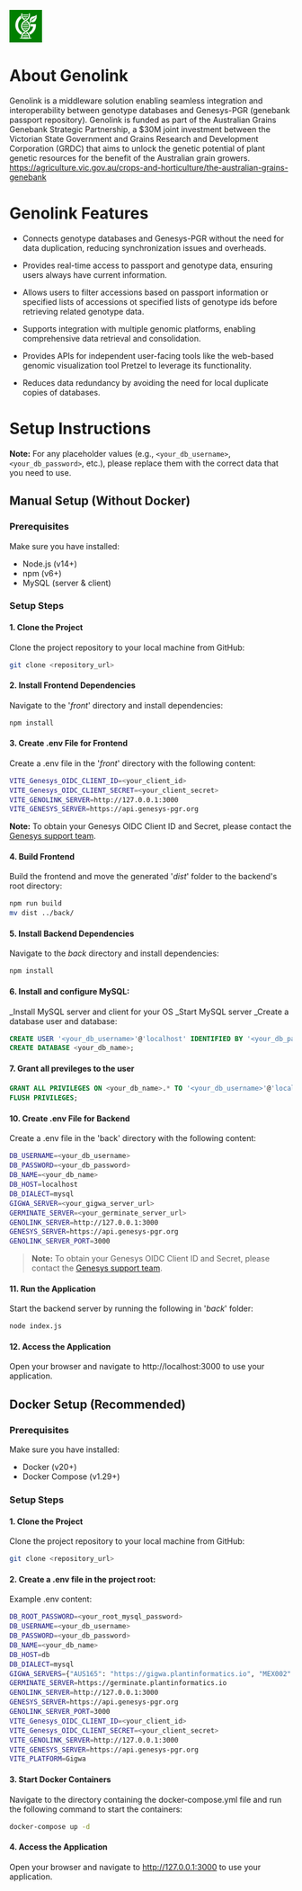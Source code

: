 ![Genolink Logo](front/public/Genolink.png)

# About Genolink
Genolink is a middleware solution enabling seamless integration and interoperability between genotype databases and Genesys-PGR (genebank passport repository). Genolink is funded as part of the Australian Grains Genebank Strategic Partnership, a $30M joint investment between the Victorian State Government and Grains Research and Development Corporation (GRDC) that aims to unlock the genetic potential of plant genetic resources for the benefit of the Australian grain growers.
https://agriculture.vic.gov.au/crops-and-horticulture/the-australian-grains-genebank

# Genolink Features
- Connects genotype databases and Genesys-PGR without the need for data duplication, reducing synchronization issues and overheads.

- Provides real-time access to passport and genotype data, ensuring users always have current information.

- Allows users to filter accessions based on passport information or specified lists of accessions ot specified lists of genotype ids before retrieving related genotype data.

- Supports integration with multiple genomic platforms, enabling comprehensive data retrieval and consolidation.

- Provides APIs for independent user-facing tools like the web-based genomic visualization tool Pretzel to leverage its functionality.

- Reduces data redundancy by avoiding the need for local duplicate copies of databases.



# Setup Instructions

**Note:** For any placeholder values (e.g., `<your_db_username>`, `<your_db_password>`, etc.), please replace them with the correct data that you need to use.

## Manual Setup (Without Docker)

### Prerequisites

Make sure you have installed:
- Node.js (v14+)
- npm (v6+)
- MySQL (server & client)

### Setup Steps

#### 1. Clone the Project
Clone the project repository to your local machine from GitHub:
```bash
git clone <repository_url>
```

#### 2. Install Frontend Dependencies
Navigate to the '*front*' directory and install dependencies:
```bash
npm install
```

#### 3. Create .env File for Frontend
Create a .env file in the '*front*' directory with the following content:
```bash
VITE_Genesys_OIDC_CLIENT_ID=<your_client_id>
VITE_Genesys_OIDC_CLIENT_SECRET=<your_client_secret>
VITE_GENOLINK_SERVER=http://127.0.0.1:3000
VITE_GENESYS_SERVER=https://api.genesys-pgr.org
```
**Note:** To obtain your Genesys OIDC Client ID and Secret, please contact the [Genesys support team](https://www.genesys-pgr.org/content/about/contact).


#### 4. Build Frontend
Build the frontend and move the generated '*dist*' folder to the backend's root directory:
```bash
npm run build
mv dist ../back/
```

#### 5. Install Backend Dependencies
Navigate to the *back* directory and install dependencies:
```bash
npm install
```

#### 6. Install and configure MySQL:
_Install MySQL server and client for your OS
_Start MySQL server
_Create a database user and database:

```sql
CREATE USER '<your_db_username>'@'localhost' IDENTIFIED BY '<your_db_password>';
CREATE DATABASE <your_db_name>;
```

#### 7. Grant all previleges to the user
```sql
GRANT ALL PRIVILEGES ON <your_db_name>.* TO '<your_db_username>'@'localhost';
FLUSH PRIVILEGES;
```

#### 10. Create .env File for Backend
Create a .env file in the 'back' directory with the following content:
```bash
DB_USERNAME=<your_db_username>
DB_PASSWORD=<your_db_password>
DB_NAME=<your_db_name>
DB_HOST=localhost
DB_DIALECT=mysql
GIGWA_SERVER=<your_gigwa_server_url>
GERMINATE_SERVER=<your_germinate_server_url>
GENOLINK_SERVER=http://127.0.0.1:3000
GENESYS_SERVER=https://api.genesys-pgr.org
GENOLINK_SERVER_PORT=3000
```
> **Note:** To obtain your Genesys OIDC Client ID and Secret, please contact the [Genesys support team](https://www.genesys-pgr.org/content/about/contact).


#### 11. Run the Application
Start the backend server by running the following in '*back*' folder:
```bash 
node index.js
```

#### 12. Access the Application
Open your browser and navigate to http://localhost:3000 to use your application.



## Docker Setup (Recommended)

### Prerequisites

Make sure you have installed:
- Docker (v20+)
- Docker Compose (v1.29+)

### Setup Steps

#### 1. Clone the Project
Clone the project repository to your local machine from GitHub:
```bash
git clone <repository_url>
```

#### 2. Create a .env file in the project root:
Example .env content:
```bash 
DB_ROOT_PASSWORD=<your_root_mysql_password>
DB_USERNAME=<your_db_username>
DB_PASSWORD=<your_db_password>
DB_NAME=<your_db_name>
DB_HOST=db
DB_DIALECT=mysql
GIGWA_SERVERS={"AUS165": "https://gigwa.plantinformatics.io", "MEX002": "https://gigwatest.plantinformatics.io"}
GERMINATE_SERVER=https://germinate.plantinformatics.io
GENOLINK_SERVER=http://127.0.0.1:3000
GENESYS_SERVER=https://api.genesys-pgr.org
GENOLINK_SERVER_PORT=3000
VITE_Genesys_OIDC_CLIENT_ID=<your_client_id>
VITE_Genesys_OIDC_CLIENT_SECRET=<your_client_secret>
VITE_GENOLINK_SERVER=http://127.0.0.1:3000
VITE_GENESYS_SERVER=https://api.genesys-pgr.org
VITE_PLATFORM=Gigwa
```

#### 3. Start Docker Containers
Navigate to the directory containing the docker-compose.yml file and run the following command to start the containers:

```bash
docker-compose up -d
```

#### 4. Access the Application
Open your browser and navigate to http://127.0.0.1:3000 to use your application.


